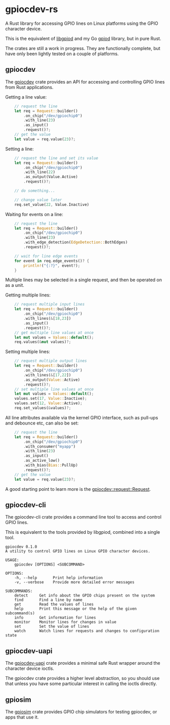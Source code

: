 # gpiocdev-rs

A Rust library for accessing GPIO lines on Linux platforms using the GPIO character device.

This is the equivalent of [libgpiod](https://git.kernel.org/pub/scm/libs/libgpiod/libgpiod.git/) and my Go [gpiod](https://github.com/warthog618/gpiod) library, but in pure Rust.

The crates are still a work in progress.  They are functionally complete, but have only been lightly tested on a couple of platforms.

## gpiocdev

The [gpiocdev](https://warthog618.github.io/gpiocdev-rs/gpiocdev/) crate provides an API for accessing and controlling GPIO lines from Rust applications.

Getting a line value:

```rust
    // request the line
    let req = Request::builder()
        .on_chip("/dev/gpiochip0")
        .with_line(23)
        .as_input()
        .request()?;
    // get the value
    let value = req.value(23)?;
```

Setting a line:

```rust
    // request the line and set its value
    let req = Request::builder()
        .on_chip("/dev/gpiochip0")
        .with_line(22)
        .as_output(Value.Active)
        .request()?;

    // do something...

    // change value later
    req.set_value(22, Value.Inactive)
```

Waiting for events on a line:

```rust
    // request the line
    let req = Request::builder()
        .on_chip("/dev/gpiochip0")
        .with_line(23)
        .with_edge_detection(EdgeDetection::BothEdges)
        .request()?;

    // wait for line edge events
    for event in req.edge_events()? {
        println!("{:?}", event?);
    }
```

Multiple lines may be selected in a single request, and then be operated on as a unit.

Getting multiple lines:

```rust
    // request multiple input lines
    let req = Request::builder()
        .on_chip("/dev/gpiochip0")
        .with_lines(&[18,23])
        .as_input()
        .request()?;
    // get multiple line values at once
    let mut values = Values::default();
    req.values(&mut values)?;
```

Setting multiple lines:

```rust
    // request multiple output lines
    let req = Request::builder()
        .on_chip("/dev/gpiochip0")
        .with_lines(&[17,22])
        .as_output(Value::Active)
        .request()?;
    // set multiple line values at once
    let mut values = Values::default();
    values.set(17, Value::Inactive);
    values.set(12, Value::Active);
    req.set_values(&values)?;
```

All line attributes available via the kernel GPIO interface, such as pull-ups and debounce etc, can also be set:

```rust
    // request the line
    let req = Request::builder()
        .on_chip("/dev/gpiochip0")
        .with_consumer("myapp")
        .with_line(23)
        .as_input()
        .as_active_low()
        .with_bias(Bias::PullUp)
        .request()?;
    // get the value
    let value = req.value(23)?;
```

A good starting point to learn more is the [gpiocdev::request::Request](https://warthog618.github.io/gpiocdev-rs/gpiocdev/request/struct.Request.html).

## gpiocdev-cli

The gpiocdev-cli crate provides a command line tool to access and control GPIO lines.

This is equivalent to the tools provided by libgpiod, combined into a single tool.

```text
gpiocdev 0.1.0
A utility to control GPIO lines on Linux GPIO character devices.

USAGE:
    gpiocdev [OPTIONS] <SUBCOMMAND>

OPTIONS:
    -h, --help       Print help information
    -v, --verbose    Provide more detailed error messages

SUBCOMMANDS:
    detect     Get info about the GPIO chips present on the system
    find       Find a line by name
    get        Read the values of lines
    help       Print this message or the help of the given subcommand(s)
    info       Get information for lines
    monitor    Monitor lines for changes in value
    set        Set the value of lines
    watch      Watch lines for requests and changes to configuration state
```

## gpiocdev-uapi

The [gpiocdev-uapi](https://warthog618.github.io/gpiocdev-rs/gpiocdev_uapi/) crate provides a minimal safe Rust wrapper around the character device ioctls.

The gpiocdev crate provides a higher level abstraction, so you should use that unless you have some particular interest in calling the ioctls directly.

## gpiosim

The [gpiosim](https://warthog618.github.io/gpiocdev-rs/gpiosim/) crate provides GPIO chip simulators for testing gpiocdev, or apps that use it.
